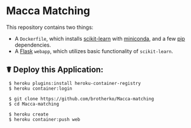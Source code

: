 # Macca Matching

This repository contains two things:

- A `Dockerfile`, which installs [scikit-learn](http://scikit-learn.org/stable/) with [miniconda](http://conda.pydata.org/miniconda.html), and a few [pip](https://pip.pypa.io/en/stable/) dependencies.
- A [Flask](http://flask.pocoo.org) `webapp`, which utilizes basic functionality of `scikit-learn`.


## ☤ Deploy this Application:

     $ heroku plugins:install heroku-container-registry
     $ heroku container:login
     
     $ git clone https://github.com/brotherko/Macca-matching
     $ cd Macca-matching
     
     $ heroku create
     $ heroku container:push web
